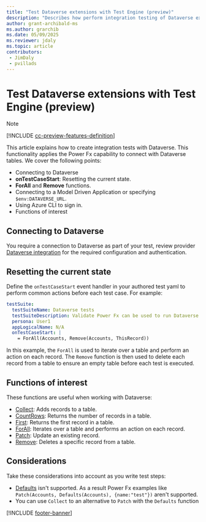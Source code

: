 ```yaml
---
title: "Test Dataverse extensions with Test Engine (preview)"
description: "Describes how perform integration testing of Dataverse extensions with Test Engine."
author: grant-archibald-ms
ms.author: grarchib
ms.date: 05/09/2025
ms.reviewer: jdaly
ms.topic: article
contributors:
 - JimDaly
 - pvillads
---
```


# Test Dataverse extensions with Test Engine (preview)

> [!NOTE]
> [!INCLUDE [cc-preview-features-definition](../includes/cc-preview-features-definition.md)]

This article explains how to create integration tests with Dataverse. This functionality applies the Power Fx capability to connect with Dataverse tables. We cover the following points:

- Connecting to Dataverse
- **onTestCaseStart**: Resetting the current state.
- **ForAll** and **Remove** functions.
- Connecting to a Model Driven Application or specifying `$env:DATAVERSE_URL`.
- Using Azure CLI to sign in.
- Functions of interest

## Connecting to Dataverse

You require a connection to Dataverse as part of your test, review provider [Dataverse integration](./providers.md#provider-dataverse-integration) for the required configuration and authentication.

## Resetting the current state

Define the `onTestCaseStart` event handler in your authored test yaml to perform common actions before each test case. For example:

```yaml
testSuite:
  testSuiteName: Dataverse tests
  testSuiteDescription: Validate Power Fx can be used to run Dataverse integration tests
  persona: User1
  appLogicalName: N/A
  onTestCaseStart: |
    = ForAll(Accounts, Remove(Accounts, ThisRecord))
```

In this example, the `ForAll` is used to iterate over a table and perform an action on each record. The `Remove` function is then used to delete each record from a table to ensure an empty table before each test is executed.

## Functions of interest

These functions are useful when working with Dataverse:

- [Collect](../power-fx/reference/function-clear-collect-clearcollect.md#collect): Adds records to a table.
- [CountRows](../power-fx/reference/function-table-counts.md): Returns the number of records in a table.
- [First](../power-fx/reference/function-first-last.md): Returns the first record in a table.
- [ForAll](../power-fx/reference/function-forall.md): Iterates over a table and performs an action on each record.
- [Patch](../power-fx/reference/function-patch.md): Update an existing record.
- [Remove](../power-fx/reference/function-remove-removeif.md): Deletes a specific record from a table.

## Considerations

Take these considerations into account as you write test steps:

- [Defaults](../power-fx/reference/function-defaults.md) isn't supported. As a result Power Fx examples like `Patch(Accounts, Defaults(Accounts), {name:"test"})` aren't supported.
- You can use `Collect` to an alternative to `Patch` with the `Defaults` function


<!-- I'm confused. Is Defaults supported or not? -->

[!INCLUDE [footer-banner](../includes/footer-banner.md)]
